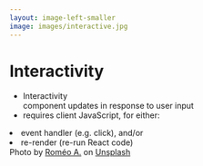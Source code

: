 ```yaml
---
layout: image-left-smaller
image: images/interactive.jpg
---
```


# Interactivity

<v-clicks>

- <span class="featured">Interactivity</span><br/>component updates in response to user input
- requires <span class="featured">client JavaScript</span>, for either:

<li class="pl-4">event handler (e.g. click), and/or</li>
<li class="pl-4">re-render (re-run React code)</li>


</v-clicks>

<Caption>Photo by <a href="https://unsplash.com/@gronemo?utm_source=unsplash&utm_medium=referral&utm_content=creditCopyText">Roméo A.</a> on <a href="https://unsplash.com/photos/3WyOsYlocX0?utm_source=unsplash&utm_medium=referral&utm_content=creditCopyText">Unsplash</a></Caption>
